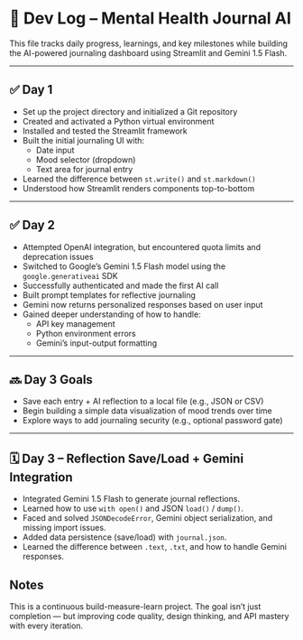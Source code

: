 # 🧠 Dev Log – Mental Health Journal AI

This file tracks daily progress, learnings, and key milestones while building the AI-powered journaling dashboard using Streamlit and Gemini 1.5 Flash.

---

## ✅ Day 1

- Set up the project directory and initialized a Git repository
- Created and activated a Python virtual environment
- Installed and tested the Streamlit framework
- Built the initial journaling UI with:
  - Date input
  - Mood selector (dropdown)
  - Text area for journal entry
- Learned the difference between `st.write()` and `st.markdown()`
- Understood how Streamlit renders components top-to-bottom

---

## ✅ Day 2

- Attempted OpenAI integration, but encountered quota limits and deprecation issues
- Switched to Google’s Gemini 1.5 Flash model using the `google.generativeai` SDK
- Successfully authenticated and made the first AI call
- Built prompt templates for reflective journaling
- Gemini now returns personalized responses based on user input
- Gained deeper understanding of how to handle:
  - API key management
  - Python environment errors
  - Gemini’s input-output formatting

---

## 🔜 Day 3 Goals

- Save each entry + AI reflection to a local file (e.g., JSON or CSV)
- Begin building a simple data visualization of mood trends over time
- Explore ways to add journaling security (e.g., optional password gate)

---

## 🗓️ Day 3 – Reflection Save/Load + Gemini Integration

- Integrated Gemini 1.5 Flash to generate journal reflections.
- Learned how to use `with open()` and JSON `load()` / `dump()`.
- Faced and solved `JSONDecodeError`, Gemini object serialization, and missing import issues.
- Added data persistence (save/load) with `journal.json`.
- Learned the difference between `.text`, `.txt`, and how to handle Gemini responses.


## Notes

This is a continuous build-measure-learn project. The goal isn’t just completion — but improving code quality, design thinking, and API mastery with every iteration.
